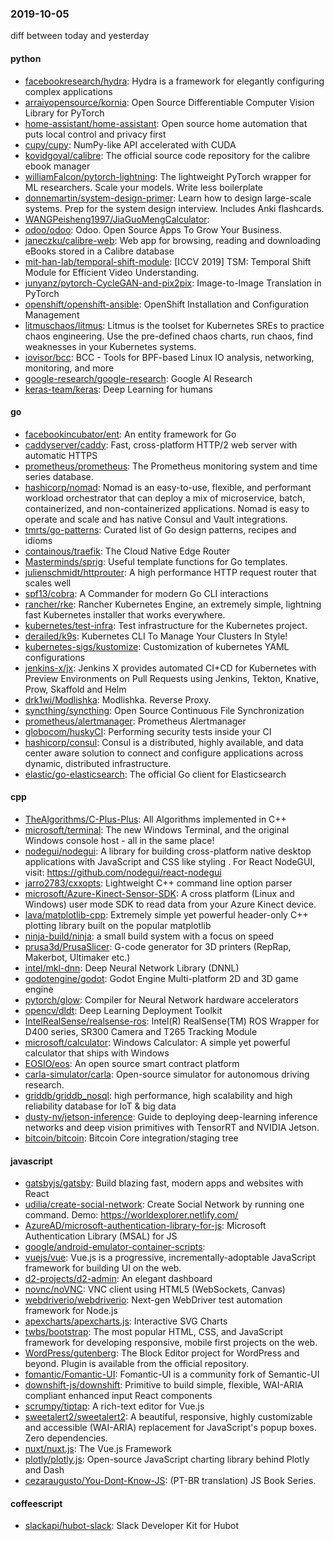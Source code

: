 ### 2019-10-05
diff between today and yesterday

#### python
* [facebookresearch/hydra](https://github.com/facebookresearch/hydra): Hydra is a framework for elegantly configuring complex applications
* [arraiyopensource/kornia](https://github.com/arraiyopensource/kornia): Open Source Differentiable Computer Vision Library for PyTorch
* [home-assistant/home-assistant](https://github.com/home-assistant/home-assistant):  Open source home automation that puts local control and privacy first
* [cupy/cupy](https://github.com/cupy/cupy): NumPy-like API accelerated with CUDA
* [kovidgoyal/calibre](https://github.com/kovidgoyal/calibre): The official source code repository for the calibre ebook manager
* [williamFalcon/pytorch-lightning](https://github.com/williamFalcon/pytorch-lightning): The lightweight PyTorch wrapper for ML researchers. Scale your models. Write less boilerplate
* [donnemartin/system-design-primer](https://github.com/donnemartin/system-design-primer): Learn how to design large-scale systems. Prep for the system design interview. Includes Anki flashcards.
* [WANGPeisheng1997/JiaGuoMengCalculator](https://github.com/WANGPeisheng1997/JiaGuoMengCalculator): 
* [odoo/odoo](https://github.com/odoo/odoo): Odoo. Open Source Apps To Grow Your Business.
* [janeczku/calibre-web](https://github.com/janeczku/calibre-web):  Web app for browsing, reading and downloading eBooks stored in a Calibre database
* [mit-han-lab/temporal-shift-module](https://github.com/mit-han-lab/temporal-shift-module): [ICCV 2019] TSM: Temporal Shift Module for Efficient Video Understanding.
* [junyanz/pytorch-CycleGAN-and-pix2pix](https://github.com/junyanz/pytorch-CycleGAN-and-pix2pix): Image-to-Image Translation in PyTorch
* [openshift/openshift-ansible](https://github.com/openshift/openshift-ansible): OpenShift Installation and Configuration Management
* [litmuschaos/litmus](https://github.com/litmuschaos/litmus): Litmus is the toolset for Kubernetes SREs to practice chaos engineering. Use the pre-defined chaos charts, run chaos, find weaknesses in your Kubernetes systems.
* [iovisor/bcc](https://github.com/iovisor/bcc): BCC - Tools for BPF-based Linux IO analysis, networking, monitoring, and more
* [google-research/google-research](https://github.com/google-research/google-research): Google AI Research
* [keras-team/keras](https://github.com/keras-team/keras): Deep Learning for humans

#### go
* [facebookincubator/ent](https://github.com/facebookincubator/ent): An entity framework for Go
* [caddyserver/caddy](https://github.com/caddyserver/caddy): Fast, cross-platform HTTP/2 web server with automatic HTTPS
* [prometheus/prometheus](https://github.com/prometheus/prometheus): The Prometheus monitoring system and time series database.
* [hashicorp/nomad](https://github.com/hashicorp/nomad): Nomad is an easy-to-use, flexible, and performant workload orchestrator that can deploy a mix of microservice, batch, containerized, and non-containerized applications. Nomad is easy to operate and scale and has native Consul and Vault integrations.
* [tmrts/go-patterns](https://github.com/tmrts/go-patterns): Curated list of Go design patterns, recipes and idioms
* [containous/traefik](https://github.com/containous/traefik): The Cloud Native Edge Router
* [Masterminds/sprig](https://github.com/Masterminds/sprig): Useful template functions for Go templates.
* [julienschmidt/httprouter](https://github.com/julienschmidt/httprouter): A high performance HTTP request router that scales well
* [spf13/cobra](https://github.com/spf13/cobra): A Commander for modern Go CLI interactions
* [rancher/rke](https://github.com/rancher/rke): Rancher Kubernetes Engine, an extremely simple, lightning fast Kubernetes installer that works everywhere.
* [kubernetes/test-infra](https://github.com/kubernetes/test-infra): Test infrastructure for the Kubernetes project.
* [derailed/k9s](https://github.com/derailed/k9s):  Kubernetes CLI To Manage Your Clusters In Style!
* [kubernetes-sigs/kustomize](https://github.com/kubernetes-sigs/kustomize): Customization of kubernetes YAML configurations
* [jenkins-x/jx](https://github.com/jenkins-x/jx): Jenkins X provides automated CI+CD for Kubernetes with Preview Environments on Pull Requests using Jenkins, Tekton, Knative, Prow, Skaffold and Helm
* [drk1wi/Modlishka](https://github.com/drk1wi/Modlishka): Modlishka. Reverse Proxy.
* [syncthing/syncthing](https://github.com/syncthing/syncthing): Open Source Continuous File Synchronization
* [prometheus/alertmanager](https://github.com/prometheus/alertmanager): Prometheus Alertmanager
* [globocom/huskyCI](https://github.com/globocom/huskyCI): Performing security tests inside your CI
* [hashicorp/consul](https://github.com/hashicorp/consul): Consul is a distributed, highly available, and data center aware solution to connect and configure applications across dynamic, distributed infrastructure.
* [elastic/go-elasticsearch](https://github.com/elastic/go-elasticsearch): The official Go client for Elasticsearch

#### cpp
* [TheAlgorithms/C-Plus-Plus](https://github.com/TheAlgorithms/C-Plus-Plus): All Algorithms implemented in C++
* [microsoft/terminal](https://github.com/microsoft/terminal): The new Windows Terminal, and the original Windows console host - all in the same place!
* [nodegui/nodegui](https://github.com/nodegui/nodegui): A library for building cross-platform native desktop applications with JavaScript and CSS like styling . For React NodeGUI, visit: https://github.com/nodegui/react-nodegui 
* [jarro2783/cxxopts](https://github.com/jarro2783/cxxopts): Lightweight C++ command line option parser
* [microsoft/Azure-Kinect-Sensor-SDK](https://github.com/microsoft/Azure-Kinect-Sensor-SDK): A cross platform (Linux and Windows) user mode SDK to read data from your Azure Kinect device.
* [lava/matplotlib-cpp](https://github.com/lava/matplotlib-cpp): Extremely simple yet powerful header-only C++ plotting library built on the popular matplotlib
* [ninja-build/ninja](https://github.com/ninja-build/ninja): a small build system with a focus on speed
* [prusa3d/PrusaSlicer](https://github.com/prusa3d/PrusaSlicer): G-code generator for 3D printers (RepRap, Makerbot, Ultimaker etc.)
* [intel/mkl-dnn](https://github.com/intel/mkl-dnn): Deep Neural Network Library (DNNL)
* [godotengine/godot](https://github.com/godotengine/godot): Godot Engine  Multi-platform 2D and 3D game engine
* [pytorch/glow](https://github.com/pytorch/glow): Compiler for Neural Network hardware accelerators
* [opencv/dldt](https://github.com/opencv/dldt): Deep Learning Deployment Toolkit
* [IntelRealSense/realsense-ros](https://github.com/IntelRealSense/realsense-ros): Intel(R) RealSense(TM) ROS Wrapper for D400 series, SR300 Camera and T265 Tracking Module
* [microsoft/calculator](https://github.com/microsoft/calculator): Windows Calculator: A simple yet powerful calculator that ships with Windows
* [EOSIO/eos](https://github.com/EOSIO/eos): An open source smart contract platform
* [carla-simulator/carla](https://github.com/carla-simulator/carla): Open-source simulator for autonomous driving research.
* [griddb/griddb_nosql](https://github.com/griddb/griddb_nosql): high performance, high scalability and high reliability database for IoT & big data
* [dusty-nv/jetson-inference](https://github.com/dusty-nv/jetson-inference): Guide to deploying deep-learning inference networks and deep vision primitives with TensorRT and NVIDIA Jetson.
* [bitcoin/bitcoin](https://github.com/bitcoin/bitcoin): Bitcoin Core integration/staging tree

#### javascript
* [gatsbyjs/gatsby](https://github.com/gatsbyjs/gatsby): Build blazing fast, modern apps and websites with React
* [udilia/create-social-network](https://github.com/udilia/create-social-network): Create Social Network by running one command. Demo: https://worldexplorer.netlify.com/
* [AzureAD/microsoft-authentication-library-for-js](https://github.com/AzureAD/microsoft-authentication-library-for-js): Microsoft Authentication Library (MSAL) for JS
* [google/android-emulator-container-scripts](https://github.com/google/android-emulator-container-scripts): 
* [vuejs/vue](https://github.com/vuejs/vue):  Vue.js is a progressive, incrementally-adoptable JavaScript framework for building UI on the web.
* [d2-projects/d2-admin](https://github.com/d2-projects/d2-admin):  An elegant dashboard
* [novnc/noVNC](https://github.com/novnc/noVNC): VNC client using HTML5 (WebSockets, Canvas)
* [webdriverio/webdriverio](https://github.com/webdriverio/webdriverio): Next-gen WebDriver test automation framework for Node.js
* [apexcharts/apexcharts.js](https://github.com/apexcharts/apexcharts.js):  Interactive SVG Charts
* [twbs/bootstrap](https://github.com/twbs/bootstrap): The most popular HTML, CSS, and JavaScript framework for developing responsive, mobile first projects on the web.
* [WordPress/gutenberg](https://github.com/WordPress/gutenberg): The Block Editor project for WordPress and beyond. Plugin is available from the official repository.
* [fomantic/Fomantic-UI](https://github.com/fomantic/Fomantic-UI): Fomantic-UI is a community fork of Semantic-UI
* [downshift-js/downshift](https://github.com/downshift-js/downshift):  Primitive to build simple, flexible, WAI-ARIA compliant enhanced input React components
* [scrumpy/tiptap](https://github.com/scrumpy/tiptap): A rich-text editor for Vue.js
* [sweetalert2/sweetalert2](https://github.com/sweetalert2/sweetalert2): A beautiful, responsive, highly customizable and accessible (WAI-ARIA) replacement for JavaScript's popup boxes. Zero dependencies.
* [nuxt/nuxt.js](https://github.com/nuxt/nuxt.js): The Vue.js Framework
* [plotly/plotly.js](https://github.com/plotly/plotly.js): Open-source JavaScript charting library behind Plotly and Dash
* [cezaraugusto/You-Dont-Know-JS](https://github.com/cezaraugusto/You-Dont-Know-JS):  (PT-BR translation) JS Book Series.

#### coffeescript
* [slackapi/hubot-slack](https://github.com/slackapi/hubot-slack): Slack Developer Kit for Hubot
